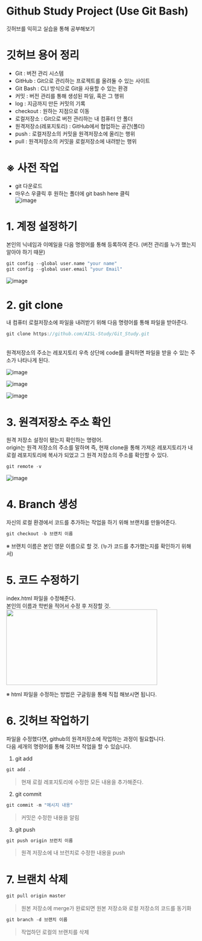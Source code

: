 # Github Study Project (Use Git Bash)
깃허브를 익히고 실습을 통해 공부해보기<br>
# 깃허브 용어 정리
 * Git : 버전 관리 시스템
 * GitHub : Git으로 관리하는 프로젝트를 올려둘 수 있는 사이트
 * Git Bash : CLI 방식으로 Git을 사용할 수 있는 환경
 * 커밋 : 버전 관리를 통해 생성된 파일, 혹은 그 행위
 * log : 지금까지 만든 커밋의 기록
 * checkout : 원하는 지점으로 이동
 * 로컬저장소 : Git으로 버전 관리하는 내 컴퓨터 안 폴더
 * 원격저장소(레포지토리) : GitHub에서 협업하는 공간(폴더)
 * push : 로컬저장소의 커밋을 원격저장소에 올리는 행위
 * pull : 원격저장소의 커밋을 로컬저장소에 내려받는 행위
# ※ 사전 작업
  * git 다운로드
  * 마우스 우클릭 후 원하는 폴더에 git bash here 클릭<br>
  ![image](https://user-images.githubusercontent.com/88313282/148160155-3c9e93fd-61a7-4b7c-b300-2011e87a84c9.png)
# 1. 계정 설정하기
본인의 닉네임과 이메일을 다음 명령어를 통해 등록하여 준다. (버전 관리를 누가 했는지 알아야 하기 때문)
```swift
git config --global user.name "your name"
git config --global user.email "your Email"

```
![image](https://user-images.githubusercontent.com/88313282/148159261-09a7c172-5d71-419e-bdaf-082da465956d.png)

# 2. git clone
내 컴퓨터 로컬저장소에 파일을 내려받기 위해 다음 명령어를 통해 파일을 받아준다.
```swift
git clone https://github.com/AISL-Study/Git_Study.git

```
<br>
원격저장소의 주소는 레포지토리 우측 상단에 code를 클릭하면 파일을 받을 수 있는 주소가 나타나게 된다.<br>

![image](https://user-images.githubusercontent.com/88313282/148161025-9d286fb3-9616-4aa8-be19-8e89a1ea6532.png)<br>

![image](https://user-images.githubusercontent.com/88313282/148161599-6a82b9ba-ee50-4b41-a246-454659368d8f.png)

![image](https://user-images.githubusercontent.com/88313282/148161817-3424239f-af8f-4052-990d-9cc971ebfbc1.png)

# 3. 원격저장소 주소 확인
원격 저장소 설정이 됐는지 확인하는 명령어.<br>
origin는 원격 저장소의 주소를 말하며
즉, 현재 clone을 통해 가져온 레포지토리가 내 로컬 레포지토리에 복사가 되었고 그 원격 저장소의 주소를 확인할 수 있다. 
```swift
git remote -v

```
![image](https://user-images.githubusercontent.com/88313282/148161979-790f1f04-871c-4b67-a033-7c07c60c056f.png)

# 4. Branch 생성
자신의 로컬 환경에서 코드를 추가하는 작업을 하기 위해 브랜치를 만들어준다.

```swift
git checkout -b 브랜치 이름
```
※ 브랜치 이름은 본인 영문 이름으로 할 것. (누가 코드를 추가했는지를 확인하기 위해서)

# 5. 코드 수정하기
index.html 파일을 수정해준다.<br>
본인의 이름과 학번을 적어서 수정 후 저장할 것.<br>
<img src="https://user-images.githubusercontent.com/88313282/148162543-b294b94d-6f11-42c9-a07a-1d0905254354.png"  width="400" height="200">

※ html 파일을 수정하는 방법은 구글링을 통해 직접 해보시면 됩니다.

# 6. 깃허브 작업하기
파일을 수정했다면, github의 원격저장소에 작업하는 과정이 필요합니다.<br>
다음 세개의 명령어를 통해 깃허브 작업을 할 수 있습니다.
1. git add
```swift
git add .
```
   > 현재 로컬 레포지토리에 수정한 모든 내용을 추가해준다.

2. git commit
```swift
git commit -m "메시지 내용"
```
   > 커밋은 수정한 내용을 알림 

3. git push
```swift
git push origin 브런치 이름
```
   > 원격 저장소에 내 브런치로 수정한 내용을 push

# 7. 브랜치 삭제
```swift
git pull origin master
```
> 원본 저장소에 merge가 완료되면 원본 저장소와 로컬 저장소의 코드를 동기화
```swift
git branch -d 브랜치 이름
```
> 작업하던 로컬의 브랜치를 삭제


